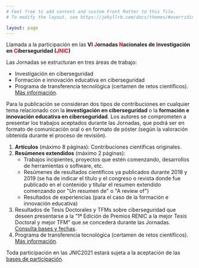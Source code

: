 ```yaml
---
# Feel free to add content and custom Front Matter to this file.
# To modify the layout, see https://jekyllrb.com/docs/themes/#overriding-theme-defaults

layout: page
---
```

Llamada a la participación en las <b>VI <span style="color:#e3041e">J</span>ornadas <span style="color:#e3041e">N</span>acionales de <span style="color:#e3041e">I</span>nvestigación en <span style="color:#e3041e">C</span>iberseguridad (<span style="color:#e3041e">JNIC</span>)</b>

Las Jornadas se estructuran en tres áreas de trabajo:  

* Investigación en ciberseguridad  
* Formación e innovación educativa en ciberseguridad  
* Programa de transferencia tecnológica (certamen de retos científicos). [Más información](http://transferencia.jnic.es/).

Para la publicación se consideran dos tipos de contribuciones en cualquier tema relacionado con la __investigación en ciberseguridad__ o la __formación e innovación educativa en ciberseguridad__. Los autores se comprometen a presentar los trabajos aceptados durante las Jornadas, que podrá ser en formato de comunicación oral o en formato de póster (según la valoración obtenida durante el proceso de revisión).  

1. __Artículos__ (máximo 8 páginas): Contribuciones científicas originales.
2. __Resúmenes extendidos__ (máximo 2 páginas):
	* Trabajos incipientes, proyectos que estén comenzando, desarrollos de herramientas o software, etc.
	* Resúmenes de resultados científicos ya publicados durante 2018 y 2019 (se ha de indicar el título y el congreso o revista donde fue publicado en el contenido y titular el resumen extendido comenzando por "Un resumen de" o "A review of")
	* Resultados de experiencias (para el caso de la formación e innovación educativa)
3. Resultados de Tesis Doctorales y TFMs sobre ciberseguridad que deseen presentarse a la “1ª Edición de Premios RENIC a la mejor Tesis Doctoral y mejor TFM” que se concederá durante las Jornadas.  [Consulta bases y fechas](http://www.renic.es).
4. Programa de transferencia tecnológica (certamen de retos científicos). [Más información](http://transferencia.jnic.es/).

Toda participación en las JNIC2021 estará sujeta a la aceptación de las [bases de participación]({{site.url}}/bases).


